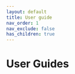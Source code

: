 ```yaml
---
layout: default
title: User guide
nav_order: 1
nav_exclude: false
has_children: true
---
```


# User Guides
